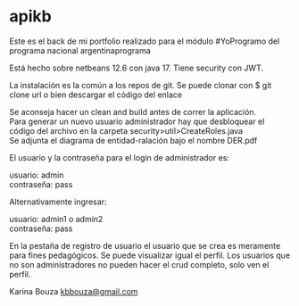 # apikb

Este es el back de mi portfolio realizado para el módulo #YoProgramo del programa nacional argentinaprograma

Está hecho sobre netbeans 12.6 con java 17. Tiene security con JWT.

La instalación es la común a los repos de git. Se puede clonar con $ git clone url o bien descargar el código del enlace

Se aconseja hacer un clean and build antes de correr la aplicación.  
Para generar un nuevo usuario administrador hay que desbloquear el código del archivo en la carpeta security>util>CreateRoles.java  
Se adjunta el diagrama de entidad-ralación bajo el nombre DER.pdf  

El usuario y la contraseña para el login de administrador es:

usuario: admin  
contraseña: pass

Alternativamente ingresar:

usuario: admin1 o admin2  
contraseña: pass

En la pestaña de registro de usuario el usuario que se crea es meramente para fines pedagógicos. Se puede visualizar igual el perfil. Los usuarios que no son administradores no pueden hacer el crud completo, solo ven el perfil.

Karina Bouza
kbbouza@gmail.com

